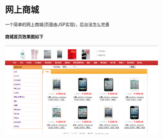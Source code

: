 # 网上商城
一个简单的网上商城(页面由JSP实现)，后台没怎么完善
#### 商城首页效果图如下
![商城首页](https://github.com/XiaoCaiJiJi/ShopStore/blob/master/商城首页.PNG) 
